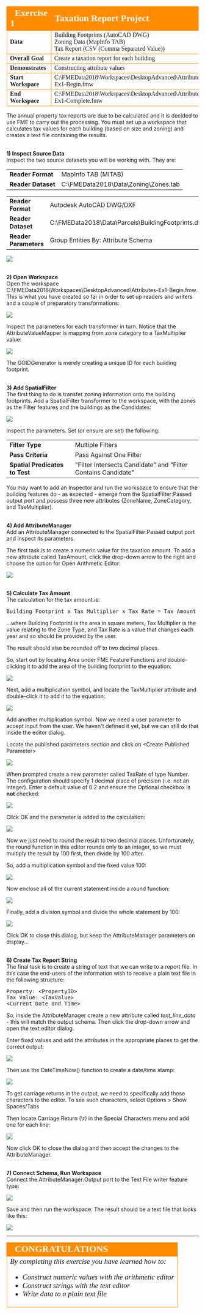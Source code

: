 <!--Exercise Section-->


<table style="border-spacing: 0px;border-collapse: collapse;font-family:serif">
<tr>
<td style="vertical-align:middle;background-color:darkorange;border: 2px solid darkorange">
<i class="fa fa-cogs fa-lg fa-pull-left fa-fw" style="color:white;padding-right: 12px;vertical-align:text-top"></i>
<span style="color:white;font-size:x-large;font-weight: bold">Exercise 1</span>
</td>
<td style="border: 2px solid darkorange;background-color:darkorange;color:white">
<span style="color:white;font-size:x-large;font-weight: bold">Taxation Report Project</span>
</td>
</tr>

<tr>
<td style="border: 1px solid darkorange; font-weight: bold">Data</td>
<td style="border: 1px solid darkorange">Building Footprints (AutoCAD DWG)<br>Zoning Data (MapInfo TAB)<br>Tax Report (CSV (Comma Separated Value))</td>
</tr>

<tr>
<td style="border: 1px solid darkorange; font-weight: bold">Overall Goal</td>
<td style="border: 1px solid darkorange">Create a taxation report for each building</td>
</tr>

<tr>
<td style="border: 1px solid darkorange; font-weight: bold">Demonstrates</td>
<td style="border: 1px solid darkorange">Constructing attribute values</td>
</tr>

<tr>
<td style="border: 1px solid darkorange; font-weight: bold">Start Workspace</td>
<td style="border: 1px solid darkorange">C:\FMEData2018\Workspaces\DesktopAdvanced\Attributes-Ex1-Begin.fmw</td>
</tr>

<tr>
<td style="border: 1px solid darkorange; font-weight: bold">End Workspace</td>
<td style="border: 1px solid darkorange">C:\FMEData2018\Workspaces\DesktopAdvanced\Attributes-Ex1-Complete.fmw</td>
</tr>

</table>

The annual property tax reports are due to be calculated and it is decided to use FME to carry out the processing. You must set up a workspace that calculates tax values for each building (based on size and zoning) and creates a text file containing the results.


<br>**1) Inspect Source Data**
<br>Inspect the two source datasets you will be working with. They are:

<table style="border: 0px">

<tr>
<td style="font-weight: bold">Reader Format</td>
<td style="">MapInfo TAB (MITAB)</td>
</tr>

<tr>
<td style="font-weight: bold">Reader Dataset</td>
<td style="">C:\FMEData2018\Data\Zoning\Zones.tab</td>
</tr>

</table>

<table style="border: 0px">

<tr>
<td style="font-weight: bold">Reader Format</td>
<td style="">Autodesk AutoCAD DWG/DXF</td>
</tr>

<tr>
<td style="font-weight: bold">Reader Dataset</td>
<td style="">C:\FMEData2018\Data\Parcels\BuildingFootprints.dwg</td>
</tr>

<tr>
<td style="font-weight: bold">Reader Parameters</td>
<td style="">Group Entities By: Attribute Schema</td>
</tr>

</table>

![](./Images/Img1.200.Ex1.InitialData.png)


<br>**2) Open Workspace**
<br>Open the workspace C:\FMEData2018\Workspaces\DesktopAdvanced\Attributes-Ex1-Begin.fmw. This is what you have created so far in order to set up readers and writers and a couple of preparatory transformations:

![](./Images/Img1.201.Ex1.InitialWorkspace.png)

Inspect the parameters for each transformer in turn. Notice that the AttributeValueMapper is mapping from zone category to a TaxMultiplier value:

![](./Images/Img1.202.Ex1.AttributeValueMapperParams.png) 

The GOIDGenerator is merely creating a unique ID for each building footprint.



<br>**3) Add SpatialFilter**
<br>The first thing to do is transfer zoning information onto the building footprints. Add a SpatialFilter transformer to the workspace, with the zones as the Filter features and the buildings as the Candidates:

![](./Images/Img1.203.Ex1.SpatialFilterOnCanvas.png)

Inspect the parameters. Set (or ensure are set) the following:

<table>
<tr><td style="font-weight: bold">Filter Type</td><td>Multiple Filters</td></tr>
<tr><td style="font-weight: bold">Pass Criteria</td><td>Pass Against One Filter</td></tr>
<tr><td style="font-weight: bold">Spatial Predicates to Test</td><td>"Filter Intersects Candidate" and "Filter Contains Candidate"</td></tr>
</table>

You may want to add an Inspector and run the workspace to ensure that the building features do - as expected - emerge from the SpatialFilter:Passed output port and possess three new attributes (ZoneName, ZoneCategory, and TaxMultiplier).


<br>**4) Add AttributeManager**
<br>Add an AttributeManager connected to the SpatialFilter:Passed output port and inspect its parameters.

The first task is to create a numeric value for the taxation amount. To add a new attribute called TaxAmount, click the drop-down arrow to the right and choose the option for Open Arithmetic Editor:

![](./Images/Img1.204.Ex1.OpenArithmeticEditorOption.png) <!--  ***Update screenshot-->


<br>**5) Calculate Tax Amount**
<br>The calculation for the tax amount is:

<pre>
Building Footprint x Tax Multiplier x Tax Rate = Tax Amount
</pre>

...where Building Footprint is the area in square meters, Tax Multiplier is the value relating to the Zone Type, and Tax Rate is a value that changes each year and so should be provided by the user.

The result should also be rounded off to two decimal places.

So, start out by locating Area under FME Feature Functions and double-clicking it to add the area of the building footprint to the equation:

![](./Images/Img1.205.Ex1.EquationAreaValue.png)

Next, add a multiplication symbol, and locate the TaxMultiplier attribute and double-click it to add it to the equation:

![](./Images/Img1.206.Ex1.EquationTaxMultiplierValue.png) 

Add another multiplication symbol. Now we need a user parameter to accept input from the user. We haven't defined it yet, but we can still do that inside the editor dialog.

Locate the published parameters section and click on &lt;Create Published Parameter&gt;

![](./Images/Img1.207.Ex1.EquationTaxRateValue.png)

When prompted create a new parameter called TaxRate of type Number. The configuration should specify 1 decimal place of precision (i.e. not an integer). Enter a default value of 0.2 and ensure the Optional checkbox is **not** checked:

![](./Images/Img1.208.Ex1.TaxRateUserParam.png)

Click OK and the parameter is added to the calculation:

![](./Images/Img1.209.Ex1.EquationTaxRateValue.png)

Now we just need to round the result to two decimal places. Unfortunately, the round function in this editor rounds only to an integer, so we must multiply the result by 100 first, then divide by 100 after.

So, add a multiplication symbol and the fixed value 100:

![](./Images/Img1.210.Ex1.EquationRoundingMultiplier.png)

Now enclose all of the current statement inside a round function:

![](./Images/Img1.211.Ex1.EquationRoundFunction.png)

Finally, add a division symbol and divide the whole statement by 100:

![](./Images/Img1.212.Ex1.EquationRoundingDivider.png)

Click OK to close this dialog, but keep the AttributeManager parameters on display...


<br>**6) Create Tax Report String**
<br>The final task is to create a string of text that we can write to a report file. In this case the end-users of the information wish to receive a plain text file in the following structure:

<pre>
Property: &lt;PropertyID&gt;
Tax Value: &lt;TaxValue&gt;
&lt;Current Date and Time&gt;
</pre>

So, inside the AttributeManager create a new attribute called *text&#95;line&#95;data* - this will match the output schema. Then click the drop-down arrow and open the text editor dialog.

Enter fixed values and add the attributes in the appropriate places to get the correct output:

![](./Images/Img1.213.Ex1.StringCreationInitial.png)

Then use the DateTimeNow() function to create a date/time stamp:

![](./Images/Img1.214.Ex1.StringCreationInitial.png)

To get carriage returns in the output, we need to specifically add those characters to the editor. To see such characters, select Options &gt; Show Spaces/Tabs

Then locate Carriage Return (\r) in the Special Characters menu and add one for each line:

![](./Images/Img1.215.Ex1.StringCreationCarriageReturn.png)

Now click OK to close the dialog and then accept the changes to the AttributeManager.


<br>**7) Connect Schema, Run Workspace**
<br>Connect the AttributeManager:Output port to the Text File writer feature type:

![](./Images/Img1.216.Ex1.MappedSchema.png)

Save and then run the workspace. The result should be a text file that looks like this:

![](./Images/Img1.217.Ex1.FinalOutput.png) <!-- **** Update Screenshot --> 

---

<!--Exercise Congratulations Section--> 

<table style="border-spacing: 0px">
<tr>
<td style="vertical-align:middle;background-color:darkorange;border: 2px solid darkorange">
<i class="fa fa-thumbs-o-up fa-lg fa-pull-left fa-fw" style="color:white;padding-right: 12px;vertical-align:text-top"></i>
<span style="color:white;font-size:x-large;font-weight: bold;font-family:serif">CONGRATULATIONS</span>
</td>
</tr>

<tr>
<td style="border: 1px solid darkorange">
<span style="font-family:serif; font-style:italic; font-size:larger">
By completing this exercise you have learned how to:
<ul><li>Construct numeric values with the arithmetic editor</li>
<li>Construct strings with the text editor</li>
<li>Write data to a plain text file</li></ul>
</span>
</td>
</tr>
</table>